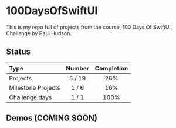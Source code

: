 # 100DaysOfSwiftUI

This is my repo full of projects from the course, 100 Days Of SwiftUI Challenge by Paul Hudson.

## Status

Type               | Number  | Completion
:---               |  :---:  |   :---:
Projects           |  5 / 19 | 26%
Milestone Projects |  1 / 6  | 16%
Challenge days     |  1 / 1  | 100%


## Demos (COMING SOON)

